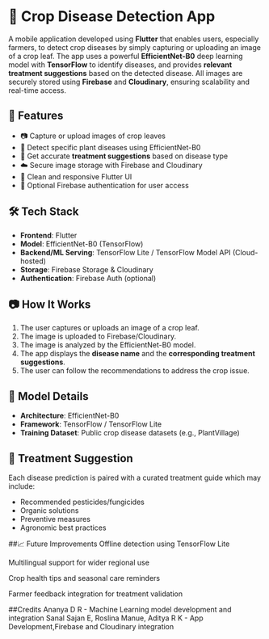 # 🌾 Crop Disease Detection App

A mobile application developed using **Flutter** that enables users, especially farmers, to detect crop diseases by simply capturing or uploading an image of a crop leaf. The app uses a powerful **EfficientNet-B0** deep learning model with **TensorFlow** to identify diseases, and provides **relevant treatment suggestions** based on the detected disease. All images are securely stored using **Firebase** and **Cloudinary**, ensuring scalability and real-time access.

## 🚀 Features

- 📷 Capture or upload images of crop leaves
- 🤖 Detect specific plant diseases using EfficientNet-B0
- 💊 Get accurate **treatment suggestions** based on disease type
- ☁️ Secure image storage with Firebase and Cloudinary
- 📱 Clean and responsive Flutter UI
- 🔐 Optional Firebase authentication for user access

## 🛠️ Tech Stack

- **Frontend**: Flutter
- **Model**: EfficientNet-B0 (TensorFlow)
- **Backend/ML Serving**: TensorFlow Lite / TensorFlow Model API (Cloud-hosted)
- **Storage**: Firebase Storage & Cloudinary
- **Authentication**: Firebase Auth (optional)

## 📷 How It Works

1. The user captures or uploads an image of a crop leaf.
2. The image is uploaded to Firebase/Cloudinary.
3. The image is analyzed by the EfficientNet-B0 model.
4. The app displays the **disease name** and the **corresponding treatment suggestions**.
5. The user can follow the recommendations to address the crop issue.

## 🧠 Model Details

- **Architecture**: EfficientNet-B0
- **Framework**: TensorFlow / TensorFlow Lite
- **Training Dataset**: Public crop disease datasets (e.g., PlantVillage)

## 💊 Treatment Suggestion

Each disease prediction is paired with a curated treatment guide which may include:
- Recommended pesticides/fungicides
- Organic solutions
- Preventive measures
- Agronomic best practices

##📈 Future Improvements
Offline detection using TensorFlow Lite

Multilingual support for wider regional use

Crop health tips and seasonal care reminders

Farmer feedback integration for treatment validation

##Credits
Ananya D R - Machine Learning model development and integration
Sanal Sajan E, Roslina Manue, Aditya R K - App Development,Firebase and Cloudinary integration
